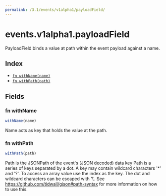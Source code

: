 ```yaml
---
permalink: /3.1/events/v1alpha1/payloadField/
---
```


# events.v1alpha1.payloadField

PayloadField binds a value at path within the event payload against a name.

## Index

* [`fn withName(name)`](#fn-withname)
* [`fn withPath(path)`](#fn-withpath)

## Fields

### fn withName

```ts
withName(name)
```

Name acts as key that holds the value at the path.

### fn withPath

```ts
withPath(path)
```

Path is the JSONPath of the event's (JSON decoded) data key
Path is a series of keys separated by a dot. A key may contain wildcard characters '*' and '?'.
To access an array value use the index as the key. The dot and wildcard characters can be escaped with '\\'.
See https://github.com/tidwall/gjson#path-syntax for more information on how to use this.